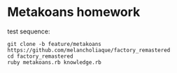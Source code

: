 # Metakoans homework

test sequence:
```
git clone -b feature/metakoans https://github.com/melancholiaque/factory_remastered
cd factory_remastered
ruby metakoans.rb knowledge.rb
```